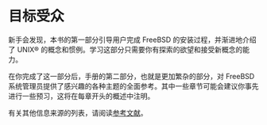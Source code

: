 # 目标受众

新手会发现，本书的第一部分引导用户完成 FreeBSD 的安装过程，并渐进地介绍了 UNIX® 的概念和惯例。学习这部分只需要你有探索的欲望和接受新概念的能力。

在你完成了这一部分后，手册的第二部分，也就是更加繁杂的部分，对 FreeBSD 系统管理员提供了感兴趣的各种主题的全面参考。其中一些章节可能会建议你事先进行一些预习，这将在每章开头的概述中注明。

有关其他信息来源的列表，请阅读[参考文献](https://docs.freebsd.org/en/books/handbook/bibliography/index.html#bibliography)。
